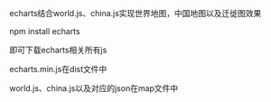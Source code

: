 echarts结合world.js、china.js实现世界地图，中国地图以及迁徙图效果

npm install echarts

即可下载echarts相关所有js

echarts.min.js在dist文件中

world.js、china.js以及对应的json在map文件中